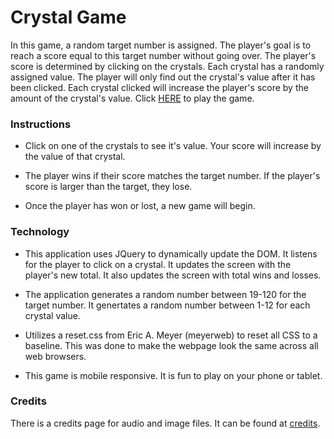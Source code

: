 # Crystal Game
In this game, a random target number is assigned. The player's goal is to reach a score equal to this target number without going over. The player's score is determined by clicking on the crystals. Each crystal has a randomly assigned value. The player will only find out the crystal's value after it has been clicked. Each crystal clicked will increase the player's score by the amount of the crystal's value.  Click [HERE]( https://savycodr.github.io/crystal-game/) to play the game.

### Instructions

* Click on one of the crystals to see it's value. Your score will increase by the value of that crystal.

* The player wins if their score matches the target number. If the player's score is larger than the target, they lose.

* Once the player has won or lost, a new game will begin.

### Technology

* This application uses JQuery to dynamically update the DOM. It listens for the player to click on a crystal. It updates the screen with the player's new total. It also updates the screen with total wins and losses.

* The application generates a random number between 19-120 for the target number. It  genertates a random number between 1-12 for each crystal value.

* Utilizes a reset.css from Eric A. Meyer (meyerweb) to reset all CSS to a baseline. This was done to make the webpage look the same across all web browsers.

* This game is mobile responsive. It is fun to play on your phone or tablet.

### Credits
There is a credits page for audio and image files. It can be found at [credits](credit.html).

